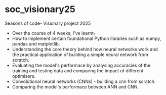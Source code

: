 # soc_visionary25
Seasons of code- Visionary project 2025
- Over the course of 4 weeks, I've learnt-
- How to implement certain foundational Python libraries such as numpy, pandas and matplotlib.
- Understanding the core theory behind how neural networks work and the practical application of buliding a simple neural network from scratch.
- Evaluating the model's performace by analysing accuracies of the training and testing data and comparing the impact of different optimisers.
- Convolutional neural networks (CNNs) - building a cnn from scratch.
- Comparing the model's performace between ANN and CNN.
